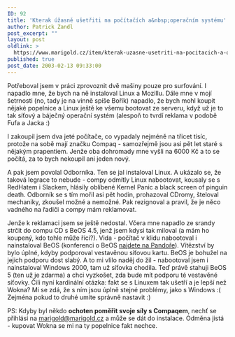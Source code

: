 ```yaml
---
ID: 92
title: 'Kterak úžasně ušetřiti na počítačích a&nbsp;operačním systému'
author: Patrick Zandl
post_excerpt: ""
layout: post
oldlink: >
  https://www.marigold.cz/item/kterak-uzasne-usetriti-na-pocitacich-a-operacnim-systemu
published: true
post_date: 2003-02-13 09:33:00
---
```

<p>
Potřeboval jsem v práci zprovoznit dvě mašiny pouze pro surfování. I napadlo mne, že bych na ně instaloval Linux a Mozillu. Dále mne v mojí šetrnosti (no, tady je na vinně spíše Bořík) napadlo, že bych mohl koupit nějaké popelnice a Linux ještě ke všemu bootovat ze serveru, když už je to tak síťový a báječný operační systém (alespoň to tvrdí reklama v podobě Fufa a Jacka :)</p>

<p>
I zakoupil jsem dva jeté počítače, co vypadaly nejméně na třicet tisíc, protože na sobě mají značku Compaq - samozřejmě jsou asi pět let staré s nějakým prapentiem. Jenže oba dohromady mne vyšli na 6000 Kč a to se počítá, za to bych nekoupil ani jeden nový.</p>

<p>
A pak jsem povolal Odborníka. Ten se jal instaloval Linux. A ukázalo se, že taková legrace to nebude - compy odmítly Linux nabootovat, kousaly se s RedHatem i Slackem, hlásily oblíbené Kernel Panic a black screen of pinguin death. Odborník se s tím mořil asi pět hodin, prohazoval CDromy, šteloval mechaniky, zkoušel možné a nemožné. Pak rezignoval a pravil, že je něco vadného na řadiči a compy mám reklamovat. </p>

<p>
Jenže k reklamaci jsem se ještě nedostal. Včera mne napadlo ze srandy strčit do compu CD s BeOS 4.5, jenž jsem kdysi tak miloval (a mám ho koupený, kdo tohle může říci?). Vida - počítač v klidu nabootoval i nainstaloval BeOS (konferenci o BeOS <A href="http://www.pandora.cz/conference/beoscz" target=_blank>najdete na Pandoře</A>). Vítězství by bylo úplné, kdyby podporoval vestavěnou síťovou kartu. BeOS je bohužel na jejich podporu dost slabý. A to mi vlilo naděj do žil - nabootoval jsem i nainstaloval Windows 2000, tam už síťovka chodila. Teď právě stahuji BeOS 5 (ten už je zdarma) a chci vyzkošet, zda bude mít podporu té vestavěné síťovky. Čili nyní kardinální otázka: fakt se s Linuxem tak ušetří a je lepší než Wokna? Mi se zdá, že s ním jsou úplně stejné problémy, jako s Windows :( Zejména pokud to druhé umíte správně nastavit :)</p>

<p>
PS: Kdyby byl někdo <STRONG>ochoten poměřit svoje síly s Compaqem</STRONG>, nechť se přihlási na <A href="mailto:marigold@marigold.cz">marigold@marigold.cz</A> a může se dát do instalace. Odměna jistá - kupovat Wokna se mi na ty popelnice fakt nechce. </p>

